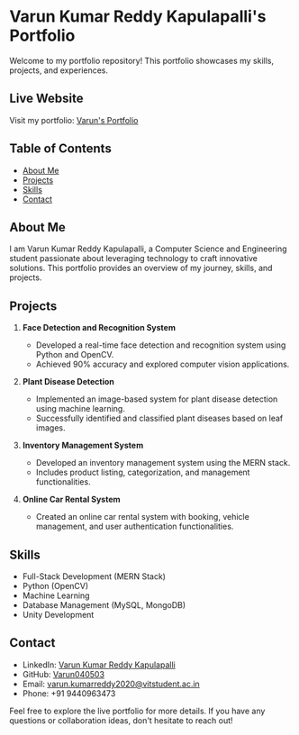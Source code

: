 # Varun Kumar Reddy Kapulapalli's Portfolio

Welcome to my portfolio repository! This portfolio showcases my skills, projects, and experiences.

## Live Website
Visit my portfolio: [Varun's Portfolio](https://varun040503.github.io/varun-Portfolio/)

## Table of Contents
- [About Me](#about-me)
- [Projects](#projects)
- [Skills](#skills)
- [Contact](#contact)

## About Me
I am Varun Kumar Reddy Kapulapalli, a Computer Science and Engineering student passionate about leveraging technology to craft innovative solutions. This portfolio provides an overview of my journey, skills, and projects.

## Projects
1. **Face Detection and Recognition System**
   - Developed a real-time face detection and recognition system using Python and OpenCV.
   - Achieved 90% accuracy and explored computer vision applications.

2. **Plant Disease Detection**
   - Implemented an image-based system for plant disease detection using machine learning.
   - Successfully identified and classified plant diseases based on leaf images.

3. **Inventory Management System**
   - Developed an inventory management system using the MERN stack.
   - Includes product listing, categorization, and management functionalities.

4. **Online Car Rental System**
   - Created an online car rental system with booking, vehicle management, and user authentication functionalities.

## Skills
- Full-Stack Development (MERN Stack)
- Python (OpenCV)
- Machine Learning
- Database Management (MySQL, MongoDB)
- Unity Development

## Contact
- LinkedIn: [Varun Kumar Reddy Kapulapalli](https://www.linkedin.com/in/varun-kumar-reddy-kapulapallib928541b9/)
- GitHub: [Varun040503](https://github.com/varun040503)
- Email: varun.kumarreddy2020@vitstudent.ac.in
- Phone: +91 9440963473

Feel free to explore the live portfolio for more details. If you have any questions or collaboration ideas, don't hesitate to reach out!
